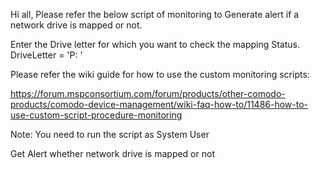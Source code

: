 Hi all, Please refer the below script of monitoring  to Generate alert if a network drive is mapped or not.

Enter the Drive letter for which you want to check the mapping Status.
DriveLetter = 'P: '  

Please refer the wiki guide for how to use the custom monitoring scripts:

 https://forum.mspconsortium.com/forum/products/other-comodo-products/comodo-device-management/wiki-faq-how-to/11486-how-to-use-custom-script-procedure-monitoring

Note:
You need to run the script as System User
 

Get Alert whether network drive is mapped or not